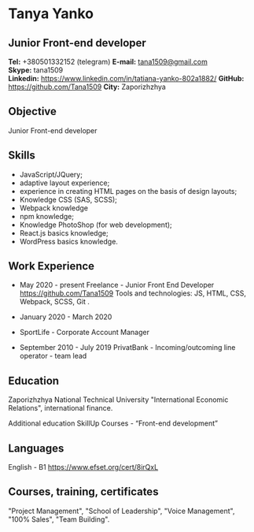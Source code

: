 # Tanya Yanko	
## Junior Front-end developer 
 
**Tel:**		+380501332152 (telegram) 
**E-mail:**		tana1509@gmail.com	 
**Skype:**		tana1509	 
**Linkedin:**	https://www.linkedin.com/in/tatiana-yanko-802a1882/
**GitHub:**		https://github.com/Tana1509
**City:**	              Zaporizhzhya	
	
 ## Objective
Junior Front-end developer 
 
## Skills

- JavaScript/JQuery;
- adaptive layout experience;
- experience in creating HTML pages on the basis of design layouts;
- Knowledge CSS (SAS, SCSS);
- Webpack knowledge
- npm knowledge;
- Knowledge PhotoShop (for web development);
- React.js basics knowledge;
- WordPress basics knowledge.


## Work Experience
- May 2020 - present 
Freelance - Junior Front End Developer
https://github.com/Tana1509
Tools and technologies: JS, HTML, CSS, Webpack, SCSS, Git .

- January 2020 - March 2020
- SportLife - Corporate Account Manager

- September 2010 - July 2019 
PrivatBank -  Incoming/outcoming line operator - team lead


 ## Education 

 Zaporizhzhya National Technical University "International Economic Relations", international finance.

Additional education 
SkillUp Courses - “Front-end development”

## Languages
English - B1 https://www.efset.org/cert/8irQxL

## Courses, training, certificates
"Project Management", "School of Leadership", "Voice Management", "100% Sales", "Team Building".
